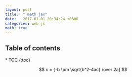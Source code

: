 ```yaml
---
layout: post
title:  " math jax"
date:   2017-01-01 20:34:24 +0800
categories: web js
math: true
---
```

<h2>Table of contents</h2>
* TOC
{:toc}

$$ x = {-b \pm \sqrt{b^2-4ac} \over 2a} $$

